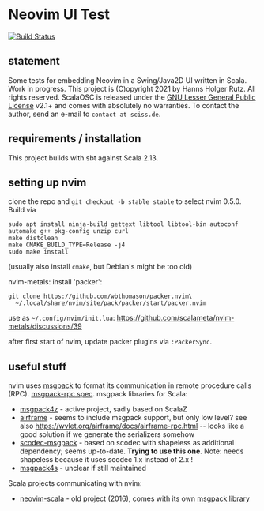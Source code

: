 # Neovim UI Test

[![Build Status](https://github.com/Sciss/NeovimUITest/workflows/Scala%20CI/badge.svg?branch=main)](https://github.com/Sciss/NeovimUITest/actions?query=workflow%3A%22Scala+CI%22)

## statement

Some tests for embedding Neovim in a Swing/Java2D UI written in Scala. Work in progress.
This project is (C)opyright 2021
by Hanns Holger Rutz. All rights reserved. ScalaOSC is released under 
the [GNU Lesser General Public License](https://github.com/Sciss/NeovimUITest/raw/main/LICENSE) v2.1+ and comes with
absolutely no warranties. To contact the author, send an e-mail to `contact at sciss.de`.

## requirements / installation

This project builds with sbt against Scala 2.13.

## setting up nvim

clone the repo and `git checkout -b stable stable` to select nvim 0.5.0. Build via

    sudo apt install ninja-build gettext libtool libtool-bin autoconf automake g++ pkg-config unzip curl
    make distclean
    make CMAKE_BUILD_TYPE=Release -j4
    sudo make install

(usually also install `cmake`, but Debian's might be too old)

nvim-metals: install 'packer':

    git clone https://github.com/wbthomason/packer.nvim\
      ~/.local/share/nvim/site/pack/packer/start/packer.nvim

use as `~/.config/nvim/init.lua`: https://github.com/scalameta/nvim-metals/discussions/39

after first start of nvim, update packer plugins via `:PackerSync`.

## useful stuff

nvim uses [msgpack](https://msgpack.org/) to format its communication in remote procedure calls (RPC).
[msgpack-rpc spec](https://github.com/msgpack-rpc/msgpack-rpc/blob/master/spec.md).
msgpack libraries for Scala:

- [msgpack4z](https://github.com/msgpack4z/msgpack4z-core) - active project, sadly based on ScalaZ
- [airframe](https://github.com/wvlet/airframe) - seems to include msgpack support, but only low level?
  see also https://wvlet.org/airframe/docs/airframe-rpc.html -- looks like a good solution if we generate
  the serializers somehow
- [scodec-msgpack](https://github.com/xuwei-k/scodec-msgpack) - based on scodec with shapeless as additional 
   dependency; seems up-to-date. **Trying to use this one**. Note: needs shapeless because it uses
   scodec 1.x instead of 2.x !
- [msgpack4s](https://github.com/velvia/msgpack4s) - unclear if still maintained
  
Scala projects communicating with nvim:

- [neovim-scala](https://github.com/fuyumatsuri/neovim-scala) - old project (2016), comes with its own
  [msgpack library](https://github.com/fuyumatsuri/msgpack-rpc-scala)
